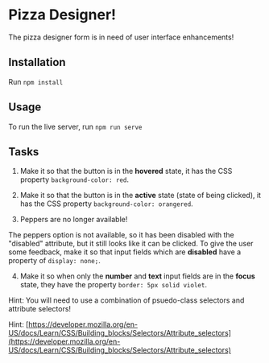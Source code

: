 # Pizza Designer!

The pizza designer form is in need of user interface enhancements!

## Installation

Run `npm install`

## Usage

To run the live server, run `npm run serve`

## Tasks

1. Make it so that the button is in the **hovered** state, it has the CSS property `background-color: red`.

2. Make it so that the button is in the **active** state (state of being clicked), it has the CSS property `background-color: orangered`.

3. Peppers are no longer available!

The peppers option is not available, so it has been disabled with the "disabled" attribute, but it still looks like it can be clicked. To give the user some feedback, make it so that input fields which are **disabled** have a property of `display: none;`.

4. Make it so when only the **number** and **text** input fields are in the **focus** state, they have the property `border: 5px solid violet`.

Hint: You will need to use a combination of psuedo-class selectors and attribute selectors!

Hint: [https://developer.mozilla.org/en-US/docs/Learn/CSS/Building_blocks/Selectors/Attribute_selectors](https://developer.mozilla.org/en-US/docs/Learn/CSS/Building_blocks/Selectors/Attribute_selectors)